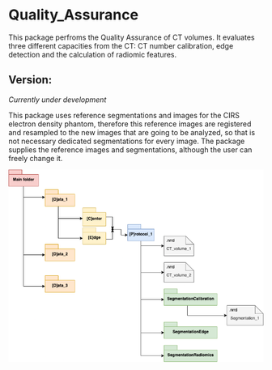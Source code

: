 # Quality_Assurance

This package perfroms the Quality Assurance of CT volumes. It evaluates three different capacities from the CT: CT number calibration, edge detection and the calculation of radiomic features.

## Version:
_Currently under development_

This package uses reference segmentations and images for the CIRS electron density phantom, therefore this reference images are registered and resampled to the new images that are going to be analyzed, so that is not necessary dedicated segmentations for every image. The package supplies the reference images and segmentations, although the user can freely change it. 

![DDBB structure](images/ddbb_diagram.png)
